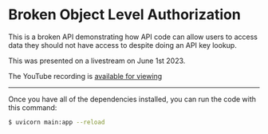 # Broken Object Level Authorization

This is a broken API demonstrating how API code can allow users to access data they should not have access to despite doing an API key lookup.

This was presented on a livestream on June 1st 2023.

The YouTube recording is [available for viewing](https://www.youtube.com/watch?v=IGTe_POVghg)

---

Once you have all of the dependencies installed, you can run the code with this command:
```sh
$ uvicorn main:app --reload
```
